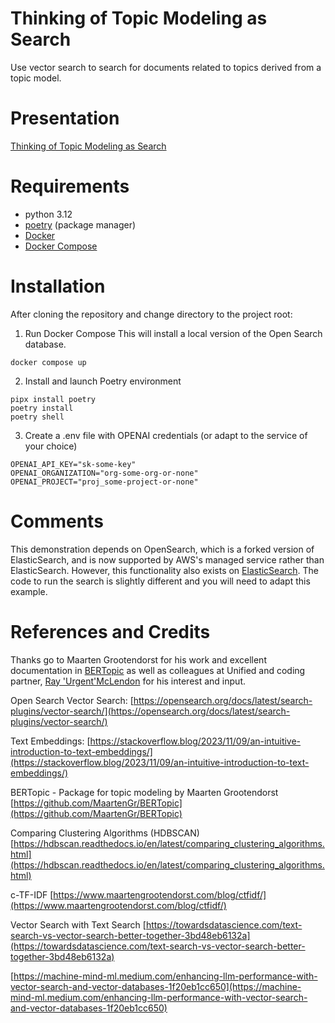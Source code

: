# Thinking of Topic Modeling as Search
Use vector search to search for documents related to topics derived from a topic
model.

# Presentation
[Thinking of Topic Modeling as Search](https://docs.google.com/presentation/d/1UfaDLzG9WvTeP8I64za-ycwnst8bXMzx/edit?usp=sharing&ouid=105992325138979778362&rtpof=true&sd=true)


# Requirements
- python 3.12
- [poetry]() (package manager)
- [Docker]()
- [Docker Compose](https://docs.docker.com/compose/install/)

# Installation
After cloning the repository and change directory to the project root:

1. Run Docker Compose
This will install a local version of the Open Search database.
```
docker compose up
```
2. Install and launch Poetry environment
 ```
 pipx install poetry
 poetry install
 poetry shell
 ```
3. Create a .env file with OPENAI credentials (or adapt to the service of your choice)
```
OPENAI_API_KEY="sk-some-key"
OPENAI_ORGANIZATION="org-some-org-or-none"
OPENAI_PROJECT="proj_some-project-or-none"
```
# Comments
This demonstration depends on OpenSearch, which is a forked version of
ElasticSearch, and is now supported by AWS's managed service rather than
ElasticSearch. However, this functionality also exists on
[ElasticSearch](https://www.elastic.co/guide/en/elasticsearch/reference/current/dense-vector.html).
The code to run the search is slightly different and you will need to adapt this example.

# References and Credits
Thanks go to Maarten Grootendorst for his work and excellent documentation in
[BERTopic](https://github.com/MaartenGr/BERTopic) as well as colleagues at
Unified and coding partner, [Ray 'Urgent'McLendon](https://www.linkedin.com/in/raymclendon/) for his interest and input.

Open Search Vector Search:
[https://opensearch.org/docs/latest/search-plugins/vector-search/](https://opensearch.org/docs/latest/search-plugins/vector-search/)

Text Embeddings:
[https://stackoverflow.blog/2023/11/09/an-intuitive-introduction-to-text-embeddings/](https://stackoverflow.blog/2023/11/09/an-intuitive-introduction-to-text-embeddings/)

BERTopic - Package for topic modeling by Maarten Grootendorst
[https://github.com/MaartenGr/BERTopic](https://github.com/MaartenGr/BERTopic)

Comparing Clustering Algorithms (HDBSCAN)
[https://hdbscan.readthedocs.io/en/latest/comparing_clustering_algorithms.html](https://hdbscan.readthedocs.io/en/latest/comparing_clustering_algorithms.html)

c-TF-IDF
[https://www.maartengrootendorst.com/blog/ctfidf/](https://www.maartengrootendorst.com/blog/ctfidf/)

Vector Search with Text Search
[https://towardsdatascience.com/text-search-vs-vector-search-better-together-3bd48eb6132a](https://towardsdatascience.com/text-search-vs-vector-search-better-together-3bd48eb6132a)

[https://machine-mind-ml.medium.com/enhancing-llm-performance-with-vector-search-and-vector-databases-1f20eb1cc650](https://machine-mind-ml.medium.com/enhancing-llm-performance-with-vector-search-and-vector-databases-1f20eb1cc650)

